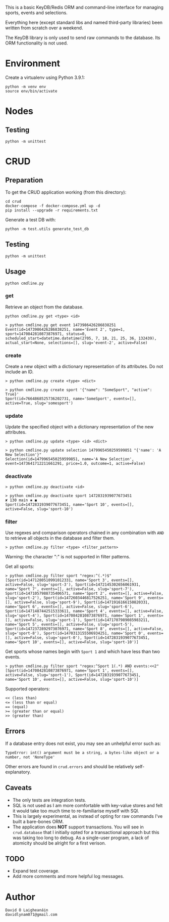 This is a basic KeyDB/Redis ORM and command-line interface for managing sports, events and selections.

Everything here (except standard libs and named third-party libraries) been written from scratch over a weekend.

The KeyDB library is only used to send raw commands to the database. Its ORM functionality is not used.

# Environment
Create a virtualenv using Python 3.9.1:
```
python -m venv env
source env/bin/activate
```

# Nodes
## Testing
```
python -m unittest
```

# CRUD 
## Preparation
To get the CRUD application working (from this directory):
```
cd crud
docker-compose -f docker-compose.yml up -d
pip install --upgrade -r requirements.txt
```

Generate a test DB with:
```
python -m test.utils generate_test_db
```

## Testing
```
python -m unittest
```

## Usage
```
python cmdline.py
```

### get

Retrieve an object from the database.

```shell
python cmdline.py get <type> <id>
```
```shell
> python cmdline.py get event 1473986426286838251
Event(id=1473986426286838251, name='Event 2', type=1, sport=1470842810873876971, status=0, scheduled_start=datetime.datetime(2705, 7, 18, 21, 25, 36, 132439), actual_start=None, selections=[], slug='event-2', active=False)
```

### create

Create a new object with a dictionary representation of its attributes. Do not include an ID.

```shell
> python cmdline.py create <type> <dict>
```

```shell
> python cmdline.py create sport '{"name": "SomeSport", "active": True}'
Sport(id=7664868525736202731, name='SomeSport', events=[], active=True, slug='somesport')
```

### update

Update the specified object with a dictionary representation of the new attributes.

```shell
> python cmdline.py update <type> <id> <dict>
```
```shell
> python cmdline.py update selection 1479965450259599851 "{'name': 'A New Selection'}"
Selection(id=1479965450259599851, name='A New Selection', event=1473641712211661291, price=1.0, outcome=1, active=False)
```

### deactivate

```shell
> python cmdline.py deactivate <id>
```
```shell
> python cmdline.py deactivate sport 1472831939077673451                                                                                                                                                   ✘ 130 main ✱ ◼
Sport(id=1472831939077673451, name='Sport 10', events=[], active=False, slug='sport-10')
```

### filter

Use regexes and comparison operators chained in any combination with ` AND ` to 
retrieve all objects in the database and filter them.

```shell
> python cmdline.py filter <type> <filter_pattern>
```

Warning: the character ":" is not supported in filter patterns.

Get all sports:
```shell
> python cmdline.py filter sport "regex:^(.*)$"
[Sport(id=1471280510991012331, name='Sport 3', events=[], active=False, slug='sport-3'), Sport(id=1472145302656061931, name='Sport 7', events=[], active=False, slug='sport-7'), Sport(id=1471057988735406571, name='Sport 2', events=[], active=False, slug='sport-2'), Sport(id=1472603446817526251, name='Sport 9', events=[], active=False, slug='sport-9'), Sport(id=1471916166150820331, name='Sport 6', events=[], active=False, slug='sport-6'), Sport(id=1471487442515333611, name='Sport 4', events=[], active=False, slug='sport-4'), Sport(id=1470842810873876971, name='Sport 1', events=[], active=False, slug='sport-1'), Sport(id=1471707989085983211, name='Sport 5', events=[], active=False, slug='sport-5'), Sport(id=1472372892973076971, name='Sport 8', events=[], active=False, slug='sport-8'), Sport(id=1470313155506934251, name='Sport 0', events=[], active=False, slug='sport-0'), Sport(id=1472831939077673451, name='Sport 10', events=[], active=False, slug='sport-10')]
```

Get sports whose names begin with `Sport 1` and which have less than two events.
```shell
> python cmdline.py filter sport "regex:^Sport 1(.*) AND events:<<2"
[Sport(id=1470842810873876971, name='Sport 1', events=[], active=False, slug='sport-1'), Sport(id=1472831939077673451, name='Sport 10', events=[], active=False, slug='sport-10')]
```

Supported operators:
```
<< (less than)
<= (less than or equal)
== (equal)
>= (greater than or equal)
>> (greater than)
```

## Errors
If a database entry does not exist, you may see an unhelpful error such as:
```
TypeError: int() argument must be a string, a bytes-like object or a number, not 'NoneType'
```

Other errors are found in `crud.errors` and should be relatively self-explanatory.

## Caveats
* The only tests are integration tests.
* SQL is not used as I am more comfortable with key-value stores and felt it would take too much time to re-familiarise myself with SQl.
* This is largely experimental, as instead of opting for raw commands I've built a bare-bones ORM.
* The application does **NOT** support transactions. You will see in `crud.database` that I initially
opted for a transactional approach but this was taking too long to debug. As a single-user program, a lack of atomicity should be alright for a first verison.
  
## TODO
* Expand test coverage.
* Add more comments and more helpful log messages.

# Author
```
David Ó Laigheanáin
davidlynam071@gmail.com
```